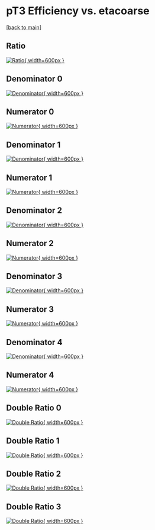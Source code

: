 # pT3 Efficiency vs. etacoarse

[[back to main](./)]



## Ratio

[![Ratio](../mtv/var/pT3_vtr_321_1_eff_etacoarse.png){ width=600px }](../mtv/var/pT3_vtr_321_1_eff_etacoarse.pdf)

## Denominator 0

[![Denominator](../mtv/den/pT3_vtr_321_1_eff_etacoarse_den0.png){ width=600px }](../mtv/den/pT3_vtr_321_1_eff_etacoarse_den0.pdf)

## Numerator 0

[![Numerator](../mtv/num/pT3_vtr_321_1_eff_etacoarse_num0.png){ width=600px }](../mtv/num/pT3_vtr_321_1_eff_etacoarse_num0.pdf)

## Denominator 1

[![Denominator](../mtv/den/pT3_vtr_321_1_eff_etacoarse_den1.png){ width=600px }](../mtv/den/pT3_vtr_321_1_eff_etacoarse_den1.pdf)

## Numerator 1

[![Numerator](../mtv/num/pT3_vtr_321_1_eff_etacoarse_num1.png){ width=600px }](../mtv/num/pT3_vtr_321_1_eff_etacoarse_num1.pdf)

## Denominator 2

[![Denominator](../mtv/den/pT3_vtr_321_1_eff_etacoarse_den2.png){ width=600px }](../mtv/den/pT3_vtr_321_1_eff_etacoarse_den2.pdf)

## Numerator 2

[![Numerator](../mtv/num/pT3_vtr_321_1_eff_etacoarse_num2.png){ width=600px }](../mtv/num/pT3_vtr_321_1_eff_etacoarse_num2.pdf)

## Denominator 3

[![Denominator](../mtv/den/pT3_vtr_321_1_eff_etacoarse_den3.png){ width=600px }](../mtv/den/pT3_vtr_321_1_eff_etacoarse_den3.pdf)

## Numerator 3

[![Numerator](../mtv/num/pT3_vtr_321_1_eff_etacoarse_num3.png){ width=600px }](../mtv/num/pT3_vtr_321_1_eff_etacoarse_num3.pdf)

## Denominator 4

[![Denominator](../mtv/den/pT3_vtr_321_1_eff_etacoarse_den4.png){ width=600px }](../mtv/den/pT3_vtr_321_1_eff_etacoarse_den4.pdf)

## Numerator 4

[![Numerator](../mtv/num/pT3_vtr_321_1_eff_etacoarse_num4.png){ width=600px }](../mtv/num/pT3_vtr_321_1_eff_etacoarse_num4.pdf)

## Double Ratio 0

[![Double Ratio](../mtv/ratio/pT3_vtr_321_1_eff_etacoarse_ratio0.png){ width=600px }](../mtv/ratio/pT3_vtr_321_1_eff_etacoarse_ratio0.pdf)

## Double Ratio 1

[![Double Ratio](../mtv/ratio/pT3_vtr_321_1_eff_etacoarse_ratio1.png){ width=600px }](../mtv/ratio/pT3_vtr_321_1_eff_etacoarse_ratio1.pdf)

## Double Ratio 2

[![Double Ratio](../mtv/ratio/pT3_vtr_321_1_eff_etacoarse_ratio2.png){ width=600px }](../mtv/ratio/pT3_vtr_321_1_eff_etacoarse_ratio2.pdf)

## Double Ratio 3

[![Double Ratio](../mtv/ratio/pT3_vtr_321_1_eff_etacoarse_ratio3.png){ width=600px }](../mtv/ratio/pT3_vtr_321_1_eff_etacoarse_ratio3.pdf)

